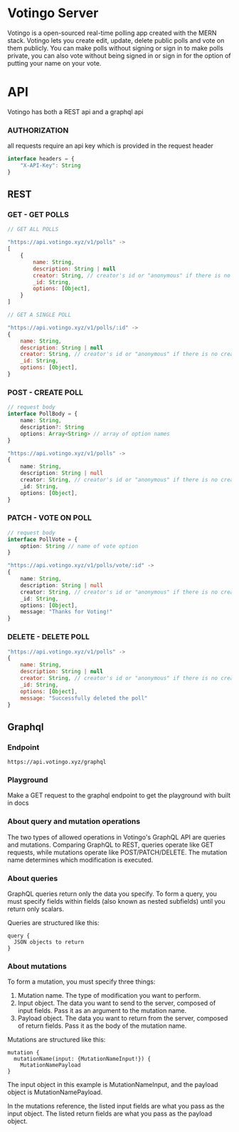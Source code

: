 # Votingo Server
Votingo is a open-sourced real-time polling app created with the MERN stack. Votingo lets you create edit, update, delete public polls and vote on them publicly. You can make polls without signing or sign in to make polls private, you can also vote without being signed in or sign in for the option of putting your name on your vote.

# API
Votingo has both a REST api and a graphql api

### AUTHORIZATION
all requests require an api key which is provided in the request header

```ts
interface headers = {
    "X-API-Key": String 
}
```

## REST

### GET - GET POLLS
```js
// GET ALL POLLS

"https://api.votingo.xyz/v1/polls" -> 
[
    {
        name: String,
        description: String | null
        creator: String, // creator's id or "anonymous" if there is no creator
        _id: String,
        options: [Object],  
    }
]

// GET A SINGLE POLL

"https://api.votingo.xyz/v1/polls/:id" ->
{
    name: String,
    description: String | null
    creator: String, // creator's id or "anonymous" if there is no creator
    _id: String,
    options: [Object],  
}

```

### POST - CREATE POLL
```ts
// request body
interface PollBody = {
    name: String,
    description?: String
    options: Array<String> // array of option names 
}

"https://api.votingo.xyz/v1/polls" ->
{
    name: String,
    description: String | null
    creator: String, // creator's id or "anonymous" if there is no creator
    _id: String,
    options: [Object],  
}
```

### PATCH - VOTE ON POLL
```ts
// request body
interface PollVote = {
    option: String // name of vote option
}

"https://api.votingo.xyz/v1/polls/vote/:id" ->
{
    name: String,
    description: String | null
    creator: String, // creator's id or "anonymous" if there is no creator
    _id: String,
    options: [Object],  
    message: "Thanks for Voting!"
}
```

### DELETE - DELETE POLL
```js
"https://api.votingo.xyz/v1/polls" ->
{
    name: String,
    description: String | null
    creator: String, // creator's id or "anonymous" if there is no creator
    _id: String,
    options: [Object],  
    message: "Successfully deleted the poll"
}

```

## Graphql

### Endpoint
`https://api.votingo.xyz/graphql`

### Playground
Make a GET request to the graphql endpoint to get the playground with built in docs

### About query and mutation operations
The two types of allowed operations in Votingo's GraphQL API are queries and mutations. Comparing GraphQL to REST, queries operate like GET requests, while mutations operate like POST/PATCH/DELETE. The mutation name determines which modification is executed.

### About queries
GraphQL queries return only the data you specify. To form a query, you must specify fields within fields (also known as nested subfields) until you return only scalars.

Queries are structured like this:
```
query {
  JSON objects to return
}
```

### About mutations
To form a mutation, you must specify three things:

1. Mutation name. The type of modification you want to perform.
2. Input object. The data you want to send to the server, composed of input fields. Pass it as an argument to the mutation name.
3. Payload object. The data you want to return from the server, composed of return fields. Pass it as the body of the mutation name.

Mutations are structured like this:
```
mutation {
  mutationName(input: {MutationNameInput!}) {
    MutationNamePayload
}
```

The input object in this example is MutationNameInput, and the payload object is MutationNamePayload.

In the mutations reference, the listed input fields are what you pass as the input object. The listed return fields are what you pass as the payload object.